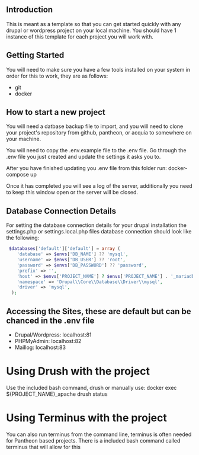 ## Introduction
This is meant as a template so that you can get started quickly with any drupal
or wordpress project on your local machine.  You should have 1 instance of this template
for each project you will work with.

## Getting Started

You will need to make sure you have a few tools installed on your system
in order for this to work, they are as follows:

- git
- docker

## How to start a new project
You will need a datbase backup file to import, and you will need to clone your project's
repository from github, pantheon, or acquia to somewhere on your machine.

You will need to copy the .env.example file to the .env file. Go through the .env file
you just created and update the settings it asks you to.

After you have finished updating you .env file from this folder run:
docker-compose up

Once it has completed you will see a log of the server, additionally you need to keep this window
open or the server will be closed.

## Database Connection Details
For setting the database connection details for your drupal installation the settings.php or settings.local.php files 
database connection should look like the following:

```php
 $databases['default']['default'] = array (
    'database' => $envs['DB_NAME'] ?? 'mysql',
    'username' => $envs['DB_USER'] ?? 'root',
    'password' => $envs['DB_PASSWORD'] ?? 'password',
    'prefix' => '',
    'host' => $envs['PROJECT_NAME'] ? $envs['PROJECT_NAME'] . '_mariadb' : 'localhost',
    'namespace' => 'Drupal\\Core\\Database\\Driver\\mysql',
    'driver' => 'mysql',
  );
```

## Accessing the Sites, these are default but can be chanced in the .env file
- Drupal/Wordpress: localhost:81
- PHPMyAdmin: localhost:82
- Maillog: localhost:83

# Using Drush with the project
Use the included bash command, drush or manually use:
docker exec ${PROJECT_NAME}_apache drush status

# Using Terminus with the project
You can also run terminus from the command line, terminus is often needed for Pantheon
based projects.  There is a included bash command called terminus that will allow for this

